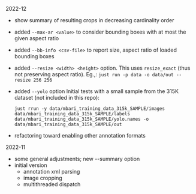 2022-12

- show summary of resulting crops in decreasing cardinality order
- added `--max-ar <value>` to consider bounding boxes with at most the given aspect ratio
- added `--bb-info <csv-file>` to report size, aspect ratio of loaded bounding boxes
- added `--resize <width> <height>` option.
  This uses `resize_exact` (thus not preserving aspect ratio).
  Eg.,: `just run -p data -o data/out --resize 256 256`

- added `--yolo` option
  Initial tests with a small sample from the 315K dataset (not included in this repo):
  ```shell
  just rrun -y data/mbari_training_data_315k_SAMPLE/images data/mbari_training_data_315k_SAMPLE/labels data/mbari_training_data_315k_SAMPLE/yolo.names -o data/mbari_training_data_315k_SAMPLE/out
  ``` 
- refactoring toward enabling other annotation formats

2022-11

- some general adjustments;  new --summary option
- initial version
  - annotation xml parsing
  - image cropping
  - multithreaded dispatch
